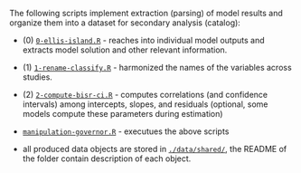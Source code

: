 The following scripts implement extraction (parsing) of model results and organize them into a dataset for secondary analysis (catalog):

- (0) [`0-ellis-island.R`](./manipulation/0-ellis-island.R) - reaches into individual model outputs and extracts model solution and other relevant information.
- (1) [`1-rename-classify.R`](./manipulation/1-rename-classify.R) - harmonized the names of the variables across studies. 
- (2) [`2-compute-bisr-ci.R`](./manipulation/2-transformations-compute-ci.R) - computes correlations (and confidence intervals) among intercepts, slopes, and residuals (optional, some models compute these parameters during estimation)


- [`manipulation-governor.R`](/manipulation/manipulation-governor.R) - executues the above scripts
- all produced data objects are stored in [`./data/shared/`](https://github.com/IALSA/IALSA-2015-Portland/tree/master/data/shared), the README of the folder contain description of each object. 
